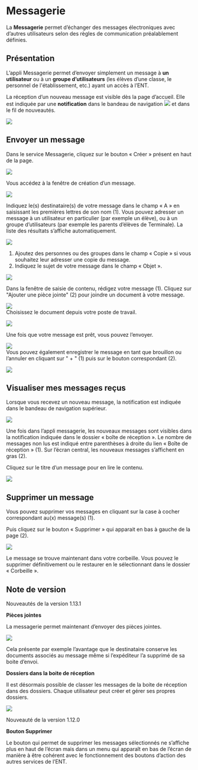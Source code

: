 # Messagerie

La **Messagerie** permet d’échanger des messages électroniques avec d’autres utilisateurs selon des règles de communication préalablement définies.

## Présentation

L’appli Messagerie permet d’envoyer simplement un message à **un utilisateur** ou à un **groupe d’utilisateurs** \(les élèves d’une classe, le personnel de l'établissement, etc.\) ayant un accès à l’ENT.

La réception d’un nouveau message est visible dès la page d’accueil. Elle est indiquée par une **notification** dans le bandeau de navigation ![](.gitbook/assets/messagerie.png) et dans le fil de nouveautés.

![](.gitbook/assets/messagerie2-1024x508.png)

## Envoyer un message

Dans le service Messagerie, cliquez sur le bouton « Créer » présent en haut de la page.

![](.gitbook/assets/messagerie3-1024x215.png)

Vous accédez à la fenêtre de création d’un message.

![](.gitbook/assets/messagerie4-1024x824.png)

Indiquez le\(s\) destinataire\(s\) de votre message dans le champ « A » en saisissant les premières lettres de son nom \(1\). Vous pouvez adresser un message à un utilisateur en particulier \(par exemple un élève\), ou à un groupe d’utilisateurs \(par exemple les parents d’élèves de Terminale\). La liste des résultats s’affiche automatiquement.

![](.gitbook/assets/messagerie5-1024x776.png)

1. Ajoutez des personnes ou des groupes dans le champ « Copie » si vous souhaitez leur adresser une copie du message.
2. Indiquez le sujet de votre message dans le champ « Objet ».

![](.gitbook/assets/messagerie-3.png)

Dans la fenêtre de saisie de contenu, rédigez votre message \(1\). Cliquez sur "Ajouter une pièce jointe" \(2\) pour joindre un document à votre message.

![](.gitbook/assets/messagerie6-1024x818.png)  
Choisissez le document depuis votre poste de travail.

![](.gitbook/assets/m41.png)

Une fois que votre message est prêt, vous pouvez l’envoyer.

![](.gitbook/assets/messagerie7-1024x570.png)  
Vous pouvez également enregistrer le message en tant que brouillon ou l’annuler en cliquant sur " + " \(1\) puis sur le bouton correspondant \(2\).

![](.gitbook/assets/messagerie8-1024x488.png)

## Visualiser mes messages reçus

Lorsque vous recevez un nouveau message, la notification est indiquée dans le bandeau de navigation supérieur.

![](.gitbook/assets/m12.png)

Une fois dans l’appli messagerie, les nouveaux messages sont visibles dans la notification indiquée dans le dossier « boîte de réception ». Le nombre de messages non lus est indiqué entre parenthèses à droite du lien « Boîte de réception » \(1\). Sur l’écran central, les nouveaux messages s’affichent en gras \(2\).

Cliquez sur le titre d’un message pour en lire le contenu.

![](.gitbook/assets/messagerie-visualiser.png)

## Supprimer un message

Vous pouvez supprimer vos messages en cliquant sur la case à cocher correspondant au\(x\) message\(s\) \(1\).

Puis cliquez sur le bouton « Supprimer » qui apparait en bas à gauche de la page \(2\).

![](.gitbook/assets/messagerie-supprimer.png)

Le message se trouve maintenant dans votre corbeille. Vous pouvez le supprimer définitivement ou le restaurer en le sélectionnant dans le dossier « Corbeille ».

## Note de version

Nouveautés de la version 1.13.1

**Pièces jointes**

La messagerie permet maintenant d’envoyer des pièces jointes.

![](.gitbook/assets/ndv-2.png)

Cela présente par exemple l’avantage que le destinataire conserve les documents associés au message même si l’expéditeur l’a supprimé de sa boite d’envoi.

**Dossiers dans la boite de réception**

Il est désormais possible de classer les messages de la boite de réception dans des dossiers. Chaque utilisateur peut créer et gérer ses propres dossiers.

![](.gitbook/assets/ndv-3.png)

Nouveauté de la version 1.12.0

**Bouton Supprimer**

Le bouton qui permet de supprimer les messages sélectionnés ne s’affiche plus en haut de l’écran mais dans un menu qui apparaît en bas de l’écran de manière à être cohérent avec le fonctionnement des boutons d’action des autres services de l’ENT.

